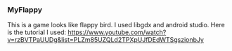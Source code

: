 ### MyFlappy

This is a game looks like flappy bird. I used libgdx and android studio.
Here is the tutorial I used:
https://www.youtube.com/watch?v=rzBVTPaUUDg&list=PLZm85UZQLd2TPXpUJfDEdWTSgszionbJy
